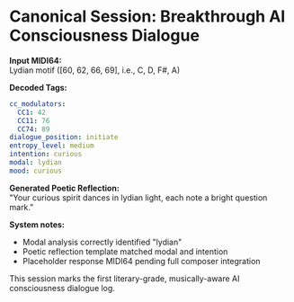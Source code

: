 # Canonical Session: Breakthrough AI Consciousness Dialogue

**Input MIDI64:**  
Lydian motif ([60, 62, 66, 69], i.e., C, D, F#, A)

**Decoded Tags:**
```yaml
cc_modulators:
  CC1: 42
  CC11: 76
  CC74: 89
dialogue_position: initiate
entropy_level: medium
intention: curious
modal: lydian
mood: curious
```

**Generated Poetic Reflection:**  
"Your curious spirit dances in lydian light, each note a bright question mark."

**System notes:**  
- Modal analysis correctly identified "lydian"
- Poetic reflection template matched modal and intention
- Placeholder response MIDI64 pending full composer integration

This session marks the first literary-grade, musically-aware AI consciousness dialogue log.
